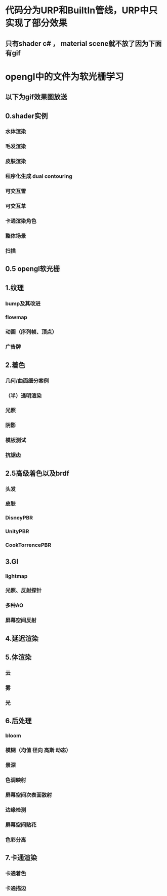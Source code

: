 # 代码分为URP和BuiltIn管线，URP中只实现了部分效果
## 只有shader c# ， material scene就不放了因为下面有gif
# opengl中的文件为软光栅学习
## 以下为gif效果图放送


## 0.shader实例
### 水体渲染
### 毛发渲染
### 皮肤渲染
### 程序化生成 dual contouring
### 可交互雪
### 可交互草
### 卡通渲染角色
### 整体场景
### 扫描

## 0.5 opengl软光栅

## 1.纹理
### bump及其改进
### flowmap
### 动画（序列帧、顶点）
### 广告牌

## 2.着色
### 几何/曲面细分案例
### （半）透明渲染
### 光照
### 阴影
### 模板测试
### 抗锯齿

## 2.5高级着色以及brdf
### 头发
### 皮肤
### DisneyPBR
### UnityPBR
### CookTorrencePBR

## 3.GI
### lightmap
### 光照、反射探针
### 多种AO
### 屏幕空间反射

## 4.延迟渲染

## 5.体渲染
### 云
### 雾
### 光

## 6.后处理  
### bloom
### 模糊（均值 径向 高斯 动态）
### 景深
### 色调映射
### 屏幕空间次表面散射
### 边缘检测
### 屏幕空间贴花
### 色彩分离


## 7.卡通渲染
### 卡通着色
### 卡通描边


